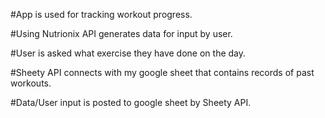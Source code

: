 #App is used for tracking workout progress.

#Using Nutrionix API generates data for input by user.

#User is asked what exercise they have done on the day.

#Sheety API connects with my google sheet that contains records of past workouts.

#Data/User input is posted to google sheet by Sheety API.
